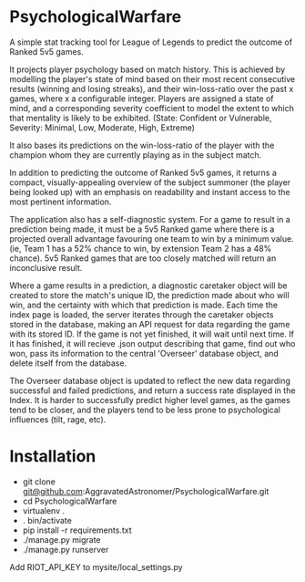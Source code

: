 # PsychologicalWarfare
A simple stat tracking tool for League of Legends to predict the outcome of Ranked 5v5 games.

It projects player psychology based on match history. This is achieved by modelling the player's state of mind based on their most recent consecutive results (winning and losing streaks), and their
win-loss-ratio over the past x games, where x a configurable integer. Players are assigned a state of mind, and a corresponding severity coefficient to model the extent to which that mentality is
likely to be exhibited. (State: Confident or Vulnerable, Severity: Minimal, Low, Moderate, High, Extreme)

It also bases its predictions on the win-loss-ratio of the player with the champion whom they are currently playing as in the subject match.

In addition to predicting the outcome of Ranked 5v5 games, it returns a compact, visually-appealing overview of the subject summoner (the player being looked up) with an emphasis on readability and
instant access to the most pertinent information.

The application also has a self-diagnostic system. For a game to result in a prediction being made, it must be a 5v5 Ranked game where there is a projected overall advantage favouring one team to win by a minimum value. (ie, Team 1 has a 52% chance to win, by extension Team 2 has a 48% chance). 5v5 Ranked games that are too closely matched will return an inconclusive result.

Where a game results in a prediction, a diagnostic caretaker object will be created to store the match's unique ID, the prediction made about who will win, and the certainty with which that prediction
is made. Each time the index page is loaded, the server iterates through the caretaker objects stored in the database, making an API request for data regarding the game with its stored ID. If the game is not yet finished, it will wait until next time. If it has finished, it will recieve .json output describing that game, find out who won, pass its information to the central 'Overseer' database object, and delete itself from the database.

The Overseer database object is updated to reflect the new data regarding successful and failed predictions, and return a success rate displayed in the Index. It is harder to successfully predict higher level games, as the games tend to be closer, and the players tend to be less prone to psychological influences (tilt, rage, etc).

# Installation
* git clone git@github.com:AggravatedAstronomer/PsychologicalWarfare.git
* cd PsychologicalWarfare
* virtualenv .
* . bin/activate
* pip install -r requirements.txt
* ./manage.py migrate
* ./manage.py runserver

Add RIOT_API_KEY to mysite/local_settings.py
